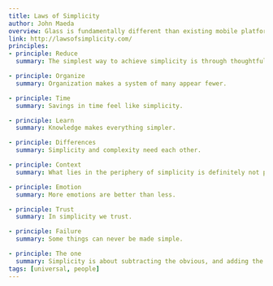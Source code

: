 ```yaml
---
title: Laws of Simplicity
author: John Maeda
overview: Glass is fundamentally different than existing mobile platforms in both design and use. Follow these principles when building Glassware to give users the best experience.
link: http://lawsofsimplicity.com/
principles:
- principle: Reduce
  summary: The simplest way to achieve simplicity is through thoughtful reduction.

- principle: Organize
  summary: Organization makes a system of many appear fewer.

- principle: Time
  summary: Savings in time feel like simplicity.

- principle: Learn
  summary: Knowledge makes everything simpler.

- principle: Differences
  summary: Simplicity and complexity need each other.

- principle: Context
  summary: What lies in the periphery of simplicity is definitely not peripheral.

- principle: Emotion
  summary: More emotions are better than less.

- principle: Trust
  summary: In simplicity we trust.

- principle: Failure
  summary: Some things can never be made simple.

- principle: The one
  summary: Simplicity is about subtracting the obvious, and adding the meaningful.
tags: [universal, people]
---
```

